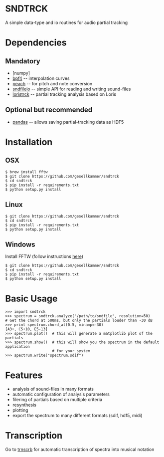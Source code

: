 SNDTRCK
=======

A simple data-type and io routines for audio partial tracking

# Dependencies

## Mandatory

* [numpy]  
* [bpf4]   -- interpolation curves
* [peach]  -- for pitch and note conversion
* [sndfileio] -- simple API for reading and writing sound-files
* [loristrck] -- partial tracking analysis based on Loris

## Optional but recommended
* [pandas]    -- allows saving partial-tracking data as HDF5

# Installation

## OSX

    $ brew install fftw
    $ git clone https://github.com/gesellkammer/sndtrck
    $ cd sndtrck
    $ pip install -r requirements.txt
    $ python setup.py install
    
## Linux

    $ git clone https://github.com/gesellkammer/sndtrck
    $ cd sndtrck
    $ pip install -r requirements.txt
    $ python setup.py install

## Windows

Install FFTW (follow instructions [here](http://www.fftw.org/install/windows.html))

    $ git clone https://github.com/gesellkammer/sndtrck
    $ cd sndtrck
    $ pip install -r requirements.txt
    $ python setup.py install

# Basic Usage

    >>> import sndtrck
    >>> spectrum = sndtrck.analyze("/path/to/sndfile", resolution=50)
    # Get the chord at 500ms, but only the partials louder than -30 dB
    >>> print spectrum.chord_at(0.5, minamp=-30) 
    [A3+, C5+10, E5-13]
    >>> spectrum.plot()  # this will generate a matplotlib plot of the partials
    >>> spectrum.show()  # this will show you the spectrum in the default application
                         # for your system
    >>> spectrum.write("spectrum.sdif")

# Features

* analysis of sound-files in many formats
* automatic configuration of analysis parameters
* filering of partials based on multiple criteria
* resynthesis
* plotting
* export the spectrum to many different formats (sdif, hdf5, midi) 

# Transcription

Go to [trnscrb] for automatic transcription of spectra into musical notation

[bpf4]: https://github.com/gesellkammer/bpf4
[peach]: https://github.com/gesellkammer/peach
[loristrck]: https://github.com/gesellkammer/loristrck
[sndfileio]: https://github.com/gesellkammer/sndfileio
[pandas]: http://pandas.pydata.org/
[trnscrb]: https://github.com/gesellkammer/trnscrb
